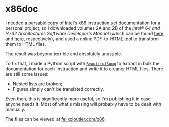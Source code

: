 x86doc
======

I needed a parsable copy of Intel's x86 instruction set documentation for a
personal project, so I downloaded volumes 2A and 2B of the *Intel® 64 and IA-32
Architectures Software Developer's Manual* (which can be found [here][1] and
[here][2], respectively), and used a online PDF-to-HTML tool to transform them
to HTML files.

The result was beyond terrible and absolutely unusable.

To fix that, I made a Python script with [`BeautifulSoup`][3] to extract in bulk
the documentation for each instruction and write it to cleaner HTML files. There
are still some issues:

* Nested lists are broken;
* Figures simply can't be translated correctly.

Even then, this is significantly more useful, so I'm publishing it in case
anyone needs it. Most of what's missing will probably have to be dealt with
manually.

The files can be viewed at [felixcloutier.com/x86][4].

  [1]: http://www.intel.com/content/dam/www/public/us/en/documents/manuals/64-ia-32-architectures-software-developer-vol-2a-manual.pdf
  [2]: http://www.intel.com/content/dam/www/public/us/en/documents/manuals/64-ia-32-architectures-software-developer-vol-2b-manual.pdf
  [3]: http://www.crummy.com/software/BeautifulSoup/
  [4]: http://www.felixcloutier.com/x86/
